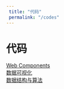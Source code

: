 ```yaml
---
 title: "代码"
 permalink: "/codes"
---
```


# 代码

[Web Components](/codes/web-components)    
[数据可视化](undefined)    
[数据结构与算法](/codes/algorithm)    
